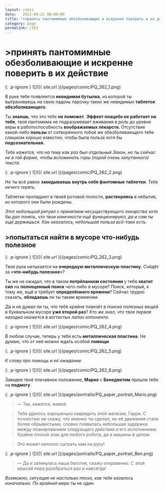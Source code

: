 ```yaml
---
layout: comic
date:   2021-04-22 00:00:00 
title: ">принять пантомимные обезболивающие и искренне поверить в их действие"
category: page
permalink: /263
---
```

# >принять пантомимные обезболивающие и искренне поверить в их действие

{: .p-ignore }
![]({{ site.url }}/pages/comic/PQ_262_1.png)

В руке тебя появляется <strong>невидимая бутылка</strong>, из которой ты вытряхиваешь на свою ладонь парочку таких же невидимых <strong>таблеток обезболивающего</strong>.

Ты <strong>знаешь</strong>, что это тебе <strong>не поможет</strong>. <strong>Эффект плацебо не работает на тебе</strong>, твоя пантомима не подразумевает вживания в роль до уровня веры в работоспособность <strong>воображаемых лекарств. </strong>Отсутствие какой-либо <strong>пользы </strong>от сотворённого тобой же обезболивающего тебе слишком хорошо известно, чтобы была польза хотя бы <strong>подсознательная</strong>.

<em>Тебе кажется, что на тему как раз был отдельный Закон, но ты сейчас не в той форме, чтобы вспоминать горы (порой очень запутанного) текста.</em>

{: .p-ignore }
![]({{ site.url }}/pages/comic/PQ_262_2.png)

Но ты всё равно <strong>закидываешь внутрь себя фантомные таблетки</strong>. <em>Тебе нечего терять</em>.

Таблетки пропадают в твоей ротовой полости, <strong>растворяясь </strong>в небытие, из которого они были рождены. 

<em>Этот небольшой ритуал с принятием несуществующего лекарства хотя бы дал понять, что твои конечности ещё функционируют, да и сам ты ещё держишься. Как оказалось, небольшая польза всё-таки есть.</em>

## >попытаться найти в мусоре что-нибудь полезное

{: .p-ignore }
![]({{ site.url }}/pages/comic/PQ_262_3.png)

Твоя рука натыкается на <strong>очередную металлическую пластину</strong>. Сойдёт за «<strong>что-нибудь полезное</strong>»?

Ты же не ожидал, что в таком <strong>потрёпанном состоянии</strong> у тебя <strong>хватит сил</strong> на <strong>полноценный поиск</strong> чего-либо в мусоре? Поиск, который, к тому же, ещё и требует <strong>определённого времени</strong>? Сейчас трудно сказать, <strong>обладаешь </strong>ли ты таким временем.

Да и не думал ли ты, что тебе крайне повезёт в поиске полезных вещей в буквальном мусоре <strong>уже второй раз</strong>? <em>Кто же знал, что твоя первая находка окажется в когтистых лапах оппонента.</em>

{: .p-ignore }
![]({{ site.url }}/pages/comic/PQ_262_4.png)

В любом случае, теперь у тебя есть <strong>металлическая пластина</strong>. Не думаю, что от неё можно ждать особой <strong>помощи</strong>.

{: .p-ignore }
![]({{ site.url }}/pages/comic/PQ_262_5.png)

<em>К слову про помощь и её ожидание.</em>

{: .p-ignore }
![]({{ site.url }}/pages/comic/PQ_262_6.png)

Завидев твоё плачевное положение, <strong>Марио </strong>с <strong>Бенедиктом </strong>пришли тебе на <strong>подмогу</strong>.

{: .p-ignore }
![]({{ site.url }}/pages/portraits/PQ_paper_portrait_Mario.png)

<blockquote>— Так, кажется, живой.</blockquote>

<blockquote>Тебе удалось хорошенько навредить этой железке, Гарри. С точностью не скажу, что именно ты сделал, но её движения стали более обрывистыми, словно появилась небольшая задержка между планированием следующего действия и его исполнением. Крайне плохой знак для любого робота, да и машины в целом.</blockquote>

<blockquote>Это может неплохо сыграть нам на руку!</blockquote>

{: .p-ignore }
![]({{ site.url }}/pages/portraits/PQ_paper_portrait_Ben.png)

<blockquote>— Да и затянулась наша беготня, скажу откровенно. С этой крысой пора разобраться раз и навсегда!</blockquote>

<em>Возможно, ситуация не настолько плоха, как тебе казалось изначально. По крайней мере ты не один.</em>
